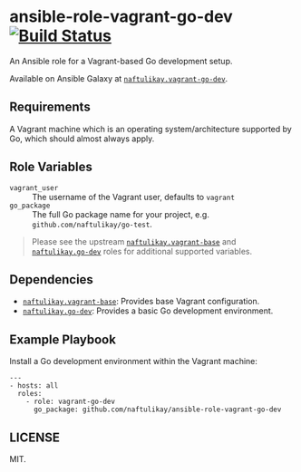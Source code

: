 # ansible-role-vagrant-go-dev [![Build Status][travis.svg]][travis]

An Ansible role for a Vagrant-based Go development setup.

Available on Ansible Galaxy at [`naftulikay.vagrant-go-dev`][galaxy].

## Requirements

A Vagrant machine which is an operating system/architecture supported by Go, which should almost always apply.

## Role Variables

<dl>
  <dt><code>vagrant_user</code></dt>
  <dd>The username of the Vagrant user, defaults to <code>vagrant</code></dd>
  <dt><code>go_package</code></dt>
  <dd>The full Go package name for your project, e.g. <code>github.com/naftulikay/go-test</code>.</dd>
</dl>

> Please see the upstream [`naftulikay.vagrant-base`][vagrant-base] and [`naftulikay.go-dev`][go-dev] roles for
additional supported variables.

## Dependencies

 - [`naftulikay.vagrant-base`][vagrant-base]: Provides base Vagrant configuration.
 - [`naftulikay.go-dev`][go-dev]: Provides a basic Go development environment.

## Example Playbook

Install a Go development environment within the Vagrant machine:

```
---
- hosts: all
  roles:
    - role: vagrant-go-dev
      go_package: github.com/naftulikay/ansible-role-vagrant-go-dev
```

## LICENSE

MIT.

 [travis]: https://travis-ci.org/naftulikay/ansible-role-vagrant-go-dev
 [travis.svg]: https://travis-ci.org/naftulikay/ansible-role-vagrant-go-dev.svg?branch=master
 [galaxy]: https://galaxy.ansible.com/naftulikay/vagrant-go-dev/
 [vagrant-base]: https://galaxy.ansible.com/naftulikay/vagrant-base/
 [go-dev]: https://galaxy.ansible.com/naftulikay/go-dev/
